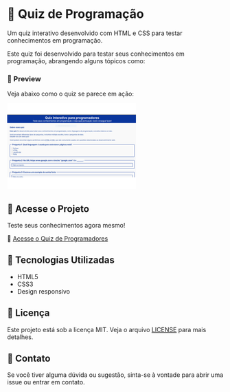 # 🎯 Quiz de Programação

Um quiz interativo desenvolvido com HTML e CSS para testar conhecimentos em programação.

Este quiz foi desenvolvido para testar seus conhecimentos em programação, abrangendo alguns tópicos como:

### 📸 Preview  
Veja abaixo como o quiz se parece em ação:  

![Preview do Quiz](./assets/quiz-programadores.png)

## 🚀 Acesse o Projeto  
Teste seus conhecimentos agora mesmo!  

🔗 [Acesse o Quiz de Programadores](https://geovanigaldino.github.io/quiz-de-programadores/)


## 🚀 Tecnologias Utilizadas

- HTML5
- CSS3
- Design responsivo

## 📝 Licença

Este projeto está sob a licença MIT. Veja o arquivo [LICENSE](LICENSE) para mais detalhes.

## 📧 Contato

Se você tiver alguma dúvida ou sugestão, sinta-se à vontade para abrir uma issue ou entrar em contato.
